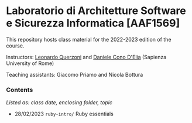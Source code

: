 Laboratorio di Architetture Software e Sicurezza Informatica [AAF1569]
=============

This repository hosts class material for the 2022-2023 edition of the course.

Instructors: [Leonardo Querzoni](https://sites.google.com/diag.uniroma1.it/querzoni/) and [Daniele Cono D'Elia](https://www.diag.uniroma1.it/~delia/) (Sapienza University of Rome)

Teaching assistants: Giacomo Priamo and Nicola Bottura

### Contents
*Listed as: class date, enclosing folder, topic*
- 28/02/2023 `ruby-intro/` Ruby essentials